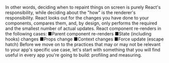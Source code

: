 In other words, deciding when to repaint things on screen is purely React's responsibility, while 
deciding about the "how" is the renderer's responsibility. React looks out for the changes you 
have done to your components, compares them, and, by design, only performs the required 
and the smallest number of actual updates.
React component re-renders in the following cases:
 ■Parent component re-renders
 ■State (including hooks) changes
 ■Props change
 ■Context changes
 ■Force update (escape hatch)
Before we move on to the practices that may or may not be relevant to your app's specific use 
case, let's start with something that you will find useful in every app you're going to build: 
profiling and measuring.